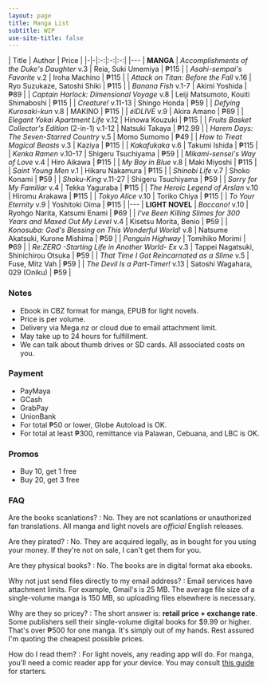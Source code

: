 ```yaml
---
layout: page
title: Manga List
subtitle: WIP
use-site-title: false
---
```


| Title | Author | Price |
|-|-|:-:|:-:|:-:|
|---
| **MANGA**
| _Accomplishments of the Duke's Daughter_ v.3 | Reia, Suki Umemiya | ₱115 |
| _Asahi-sempai's Favorite_ v.2 | Iroha Machino | ₱115 |
| _Attack on Titan: Before the Fall_ v.16 | Ryo Suzukaze, Satoshi Shiki | ₱115 |
| _Banana Fish_ v.1-7 | Akimi Yoshida | ₱89 |
| _Captain Harlock: Dimensional Voyage_ v.8 | Leiji Matsumoto, Kouiti Shimaboshi | ₱115 |
| _Creature!_ v.11-13 | Shingo Honda | ₱59 |
| _Defying Kurosaki-kun_ v.8 | MAKINO | ₱115 |
| _élDLIVE_ v.9 | Akira Amano | ₱89 |
| _Elegant Yokai Apartment Life_ v.12 | Hinowa Kouzuki | ₱115 |
| _Fruits Basket Collector's Edition_ (2-in-1) v.1-12 | Natsuki Takaya | ₱12.99 |
| _Harem Days: The Seven-Starred Country_ v.5 | Momo Sumomo | ₱49 |
| _How to Treat Magical Beasts_ v.3 | Kaziya | ₱115 |
| _Kakafukaka_ v.6 | Takumi Ishida | ₱115 |
| _Kenka Ramen_ v.10-17 | Shigeru Tsuchiyama | ₱59 |
| _Mikami-sensei's Way of Love_ v.4 | Hiro Aikawa | ₱115 |
| _My Boy in Blue_ v.8 | Maki Miyoshi | ₱115 |
| _Saint Young Men_ v.1 | Hikaru Nakamura | ₱115 |
| _Shinobi Life_ v.7 | Shoko Konami | ₱59 |
| _Shoku-King_ v.11-27 | Shigeru Tsuchiyama | ₱59 |
| _Sorry for My Familiar_ v.4 | Tekka Yaguraba | ₱115 |
| _The Heroic Legend of Arslan_ v.10 | Hiromu Arakawa | ₱115 |
| _Tokyo Alice_ v.10 | Toriko Chiya | ₱115 |
| _To Your Eternity_ v.9 | Yoshitoki Oima | ₱115 |
|---
| **LIGHT NOVEL**
| _Baccano!_ v.10 | Ryohgo Narita, Katsumi Enami | ₱69 |
| _I've Been Killing Slimes for 300 Years and Maxed Out My Level_ v.4 | Kisetsu Morita, Benio | ₱59 |
| _Konosuba: God's Blessing on This Wonderful World!_ v.8 | Natsume Akatsuki, Kurone Mishima | ₱59 |
| _Penguin Highway_ | Tomihiko Morimi | ₱69 |
| _Re:ZERO -Starting Life in Another World- Ex_ v.3 | Tappei Nagatsuki, Shinichirou Otsuka | ₱59 |
| _That Time I Got Reincarnated as a Slime_ v.5 | Fuse, Mitz Vah | ₱59 |
| _The Devil Is a Part-Timer!_ v.13 | Satoshi Wagahara, 029 (Oniku) | ₱59 |

### Notes
- Ebook in CBZ format for manga, EPUB for light novels.
- Price is per volume.
- Delivery via Mega.nz or cloud due to email attachment limit.
- May take up to 24 hours for fulfillment.
- We can talk about thumb drives or SD cards. All associated costs on you.

### Payment
- PayMaya
- GCash
- GrabPay
- UnionBank
- For total ₱50 or lower, Globe Autoload is OK.
- For total at least ₱300, remittance via Palawan, Cebuana, and LBC is OK.

### Promos
- Buy 10, get 1 free
- Buy 20, get 3 free

### FAQ
Are the books scanlations?
: No. They are not scanlations or unauthorized fan translations. All manga and light novels are *official* English releases.

Are they pirated?
: No. They are acquired legally, as in bought for you using your money. If they're not on sale, I can't get them for you.

Are they physical books?
: No. The books are in digital format aka ebooks.

Why not just send files directly to my email address?
: Email services have attachment limits. For example, Gmail's is 25 MB. The average file size of a single-volume manga is 150 MB, so uploading files elsewhere is necessary.

Why are they so pricey?
: The short answer is: **retail price + exchange rate**. Some publishers sell their single-volume digital books for $9.99 or higher. That's over ₱500 for one manga. It's simply out of my hands. Rest assured I'm quoting the cheapest possible prices.

How do I read them?
: For light novels, any reading app will do. For manga, you'll need a comic reader app for your device. You may consult [this guide](https://support.humblebundle.com/hc/en-us/articles/202844690) for starters.
